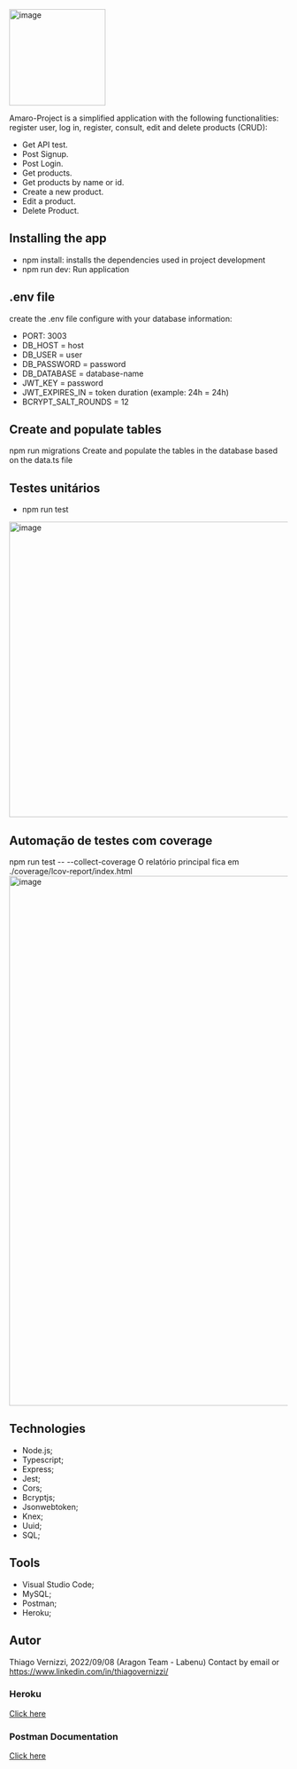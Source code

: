 <img width="174" alt="image" src="https://user-images.githubusercontent.com/95821657/189329591-685b32e3-398a-44de-874b-85a0985e9791.png">

Amaro-Project is a simplified application with the following functionalities: register user, log in, register, consult, edit and delete products (CRUD):

- Get API test.
- Post Signup.
- Post Login.
- Get products.
- Get products by name or id.
- Create a new product.
- Edit a product.
- Delete Product.

## Installing the app
- npm install: installs the dependencies used in project development
- npm run dev: Run application

## .env file
create the .env file
configure with your database information:
- PORT: 3003 
- DB_HOST = host 
- DB_USER = user 
- DB_PASSWORD = password
- DB_DATABASE = database-name
- JWT_KEY = password 
- JWT_EXPIRES_IN = token duration (example: 24h = 24h) 
- BCRYPT_SALT_ROUNDS = 12

## Create and populate tables
npm run migrations Create and populate the tables in the database based on the data.ts file

## Testes unitários
- npm run test
<img width="533" alt="image" src="https://user-images.githubusercontent.com/95821657/189227791-73750646-2ac7-44ed-89d5-383ec1ad21f7.png">

## Automação de testes com coverage
npm run test -- --collect-coverage
O relatório principal fica em ./coverage/lcov-report/index.html
<img width="956" alt="image" src="https://user-images.githubusercontent.com/95821657/189227439-560124c6-2c11-431c-b2b2-12f113b7faab.png">

## Technologies
- Node.js;
- Typescript;
- Express;
- Jest;
- Cors;
- Bcryptjs;
- Jsonwebtoken;
- Knex;
- Uuid;
- SQL;

## Tools
- Visual Studio Code;
- MySQL;
- Postman;
- Heroku;

## Autor
Thiago Vernizzi, 2022/09/08 (Aragon Team - Labenu)
Contact by email or https://www.linkedin.com/in/thiagovernizzi/

### Heroku
[Click here](https://projeto-amaro-app.herokuapp.com/ping)

### Postman Documentation
[Click here]()
